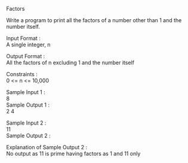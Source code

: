 Factors



Write a program to print all the factors of a number other than 1 and the number itself.     

Input Format :   
A single integer, n    

Output Format :   
All the factors of n excluding 1 and the number itself    

Constraints :    
0 <= n <= 10,000    

Sample Input 1 :   
8    
Sample Output 1 :    
2 4   

Sample Input 2 :    
11    
Sample Output 2 :    
      

Explanation of Sample Output 2 :     
No output as 11 is prime having factors as 1 and 11 only      
